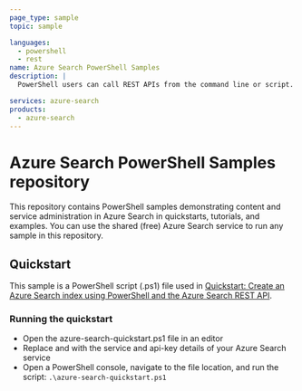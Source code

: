 ```yaml
---
page_type: sample
topic: sample

languages:
  - powershell
  - rest
name: Azure Search PowerShell Samples
description: |
  PowerShell users can call REST APIs from the command line or script. Administrators can use the Az.Search module for service management.

services: azure-search
products:
  - azure-search
---
```


# Azure Search PowerShell Samples repository

This repository contains PowerShell samples demonstrating content and service administration in Azure Search in quickstarts, tutorials, and examples. You can use the shared (free) Azure Search service to run any sample in this repository.

## Quickstart

This sample is a PowerShell script (.ps1) file used in [Quickstart: Create an Azure Search index using PowerShell and the Azure Search REST API](https://docs.microsoft.com/azure/search/search-get-started-powershell). 

### Running the quickstart
+ Open the azure-search-quickstart.ps1 file in an editor
+ Replace <YOUR-SERVICE-NAME> and <YOUR-ADMIN-API-KEY> with the service and api-key details of your Azure Search service
+ Open a PowerShell console, navigate to the file location, and run the script: `.\azure-search-quickstart.ps1`